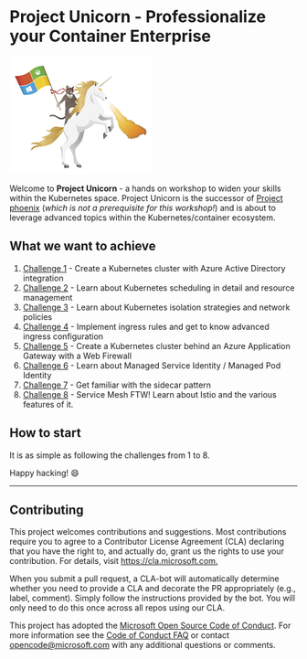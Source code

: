 # Project Unicorn - Professionalize your Container Enterprise #

![alt text][logo]

Welcome to **Project Unicorn** - a hands on workshop to widen your skills within the Kubernetes space.  Project Unicorn is the successor of [Project phoenix](https://github.com/CSA-OCP-GER/phoenix) (*which is not a prerequisite for this workshop!*) and is about to leverage advanced topics within the Kubernetes/container ecosystem.

## What we want to achieve ##

1. [Challenge 1](challenges.aad.md) - Create a Kubernetes cluster with Azure Active Directory integration
1. [Challenge 2](challenges.scheduling.md) - Learn about Kubernetes scheduling in detail and resource management
1. [Challenge 3](challenges.network-policies.md) - Learn about Kubernetes isolation strategies and network policies
1. [Challenge 4](challenges.ingress.md) - Implement ingress rules and get to know advanced ingress configuration
1. [Challenge 5](challenges.appgtw.md) - Create a Kubernetes cluster behind an Azure Application Gateway with a Web Firewall
1. [Challenge 6](challenges.aadpodidentity.md) - Learn about Managed Service Identity / Managed Pod Identity 
1. [Challenge 7](challenges.sidecar.md) - Get familiar with the sidecar pattern
1. [Challenge 8](challenges.istio.0.md) - Service Mesh FTW! Learn about Istio and the various features of it.

## How to start ##

It is as simple as following the challenges from 1 to 8.

Happy hacking! :smile:

---

## Contributing ##

This project welcomes contributions and suggestions.  Most contributions require you to agree to a
Contributor License Agreement (CLA) declaring that you have the right to, and actually do, grant us
the rights to use your contribution. For details, visit <https://cla.microsoft.com.>

When you submit a pull request, a CLA-bot will automatically determine whether you need to provide
a CLA and decorate the PR appropriately (e.g., label, comment). Simply follow the instructions
provided by the bot. You will only need to do this once across all repos using our CLA.

This project has adopted the [Microsoft Open Source Code of Conduct](https://opensource.microsoft.com/codeofconduct/).
For more information see the [Code of Conduct FAQ](https://opensource.microsoft.com/codeofconduct/faq/) or
contact [opencode@microsoft.com](mailto:opencode@microsoft.com) with any additional questions or comments.

[logo]: img/ninjacat_unicorn.png "Microsoft Ninja Cat"
